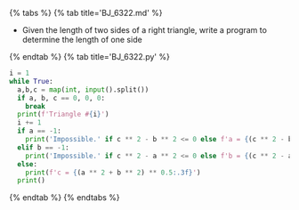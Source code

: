 {% tabs %}
{% tab title='BJ_6322.md' %}

* Given the length of two sides of a right triangle, write a program to determine the length of one side

{% endtab %}
{% tab title='BJ_6322.py' %}

```py
i = 1
while True:
  a,b,c = map(int, input().split())
  if a, b, c == 0, 0, 0:
    break
  print(f'Triangle #{i}')
  i += 1
  if a == -1:
    print('Impossible.' if c ** 2 - b ** 2 <= 0 else f'a = {(c ** 2 - b ** 2) ** 0.5:.3f}')
  elif b == -1:
    print('Impossible.' if c ** 2 - a ** 2 <= 0 else f'b = {(c ** 2 - a ** 2) ** 0.5:.3f}')
  else:
    print(f'c = {(a ** 2 + b ** 2) ** 0.5:.3f}')
  print()
```

{% endtab %}
{% endtabs %}